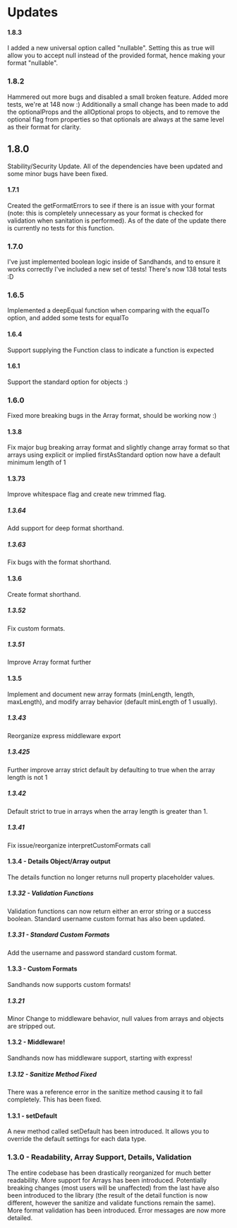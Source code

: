 # Updates

#### 1.8.3
I added a new universal option called "nullable". Setting this as true will allow you to accept null instead of the provided format, hence making your format "nullable".

### 1.8.2
Hammered out more bugs and disabled a small broken feature. Added more tests, we're at 148 now :) Additionally a small change has been made to add the optionalProps and the allOptional props to objects, and to remove the optional flag from properties so that optionals are always at the same level as their format for clarity.

## 1.8.0
Stability/Security Update. All of the dependencies have been updated and some minor bugs have been fixed.

#### 1.7.1
Created the getFormatErrors to see if there is an issue with your format (note: this is completely unnecessary as your format is checked for validation when sanitation is performed). As of the date of the update there is currently no tests for this function.

### 1.7.0
I've just implemented boolean logic inside of Sandhands, and to ensure it works correctly I've included a new set of tests! There's now 138 total tests :D

### 1.6.5
Implemented a deepEqual function when comparing with the equalTo option, and added some tests for equalTo

#### 1.6.4
Support supplying the Function class to indicate a function is expected

#### 1.6.1
Support the standard option for objects :)

### 1.6.0
Fixed more breaking bugs in the Array format, should be working now :)

#### 1.3.8
Fix major bug breaking array format and slightly change array format so that arrays using explicit or implied firstAsStandard option now have a default minimum length of 1

#### 1.3.73
Improve whitespace flag and create new trimmed flag.

##### 1.3.64
Add support for deep format shorthand.

##### 1.3.63
Fix bugs with the format shorthand.

#### 1.3.6
Create format shorthand.

##### 1.3.52
Fix custom formats.
##### 1.3.51
Improve Array format further
#### 1.3.5
Implement and document new array formats (minLength, length, maxLength), and modify array behavior (default minLength of 1 usually).

##### 1.3.43
Reorganize express middleware export

##### 1.3.425
Further improve array strict default by defaulting to true when the array length is not 1

##### 1.3.42
Default strict to true in arrays when the array length is greater than 1.

##### 1.3.41
Fix issue/reorganize interpretCustomFormats call
#### 1.3.4 - Details Object/Array output
The details function no longer returns null property placeholder values.

##### 1.3.32 - Validation Functions
Validation functions can now return either an error string or a success boolean. Standard username custom format has also been updated.

##### 1.3.31 - Standard Custom Formats
Add the username and password standard custom format.

#### 1.3.3 - Custom Formats
Sandhands now supports custom formats!

##### 1.3.21
Minor Change to middleware behavior, null values from arrays and objects are stripped out.

#### 1.3.2 - Middleware!
Sandhands now has middleware support, starting with express!

##### 1.3.12 - Sanitize Method Fixed
There was a reference error in the sanitize method causing it to fail completely. This has been fixed.

#### 1.3.1 - setDefault
A new method called setDefault has been introduced. It allows you to override the default settings for each data type.

### 1.3.0 - Readability, Array Support, Details, Validation
The entire codebase has been drastically reorganized for much better readability. More support for Arrays has been introduced. Potentially breaking changes (most users will be unaffected) from the last have also been introduced to the library (the result of the detail function is now different, however the sanitize and validate functions remain the same). More format validation has been introduced. Error messages are now more detailed.
